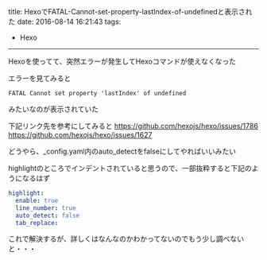 title: HexoでFATAL-Cannot-set-property-lastIndex-of-undefinedと表示された
date: 2016-08-14 16:21:43
tags:
- Hexo
---

Hexoを使ってて、突然エラーが発生してHexoコマンドが使えなくなった

エラーを見てみると

```
FATAL Cannot set property 'lastIndex' of undefined
```

みたいなのが表示されていた

下記リンク先を参考にしてみると
https://github.com/hexojs/hexo/issues/1786
https://github.com/hexojs/hexo/issues/1627

どうやら、_config.yaml内のauto_detectをfalseにしてやればいいみたい

highlightのところでインデントされていると思うので、一部抜粋すると下記のようになるはず

```yaml _config.yaml
highlight:
  enable: true
  line_number: true
  auto_detect: false
  tab_replace:
```


これで解決するが、詳しくはなんなのかわかってないのでもう少し調べないと・・・



